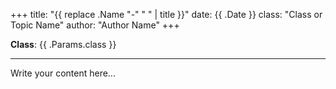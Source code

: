 +++
title: "{{ replace .Name "-" " " | title }}"
date: {{ .Date }}
class: "Class or Topic Name"
author: "Author Name"
+++

**Class**: {{ .Params.class }}

---

Write your content here...
